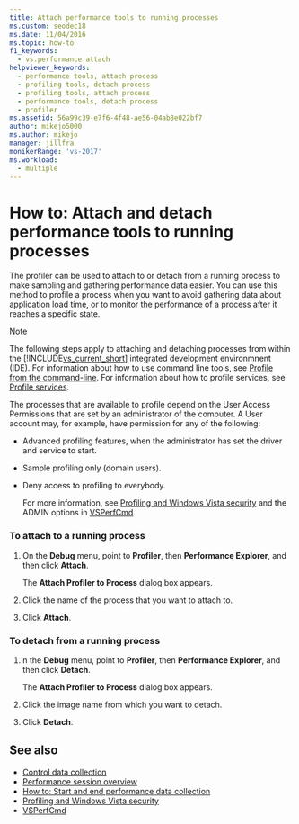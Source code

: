 ```yaml
---
title: Attach performance tools to running processes
ms.custom: seodec18
ms.date: 11/04/2016
ms.topic: how-to
f1_keywords: 
  - vs.performance.attach
helpviewer_keywords: 
  - performance tools, attach process
  - profiling tools, detach process
  - profiling tools, attach process
  - performance tools, detach process
  - profiler
ms.assetid: 56a99c39-e7f6-4f48-ae56-04ab8e022bf7
author: mikejo5000
ms.author: mikejo
manager: jillfra
monikerRange: 'vs-2017'
ms.workload: 
  - multiple
---
```

# How to: Attach and detach performance tools to running processes
The profiler can be used to attach to or detach from a running process to make sampling and gathering performance data easier. You can use this method to profile a process when you want to avoid gathering data about application load time, or to monitor the performance of a process after it reaches a specific state.

> [!NOTE]
> The following steps apply to attaching and detaching processes from within the [!INCLUDE[vs_current_short](../code-quality/includes/vs_current_short_md.md)] integrated development environmnent (IDE). For information about how to use command line tools, see [Profile from the command-line](../profiling/using-the-profiling-tools-from-the-command-line.md). For information about how to profile services, see [Profile services](../profiling/command-line-profiling-of-services.md).

 The processes that are available to profile depend on the User Access Permissions that are set by an administrator of the computer. A User account may, for example, have permission for any of the following:

- Advanced profiling features, when the administrator has set the driver and service to start.

- Sample profiling only (domain users).

- Deny access to profiling to everybody.

  For more information, see [Profiling and Windows Vista security](../profiling/profiling-and-windows-vista-security.md) and the ADMIN options in [VSPerfCmd](../profiling/vsperfcmd.md).

### To attach to a running process

1. On the **Debug** menu, point to **Profiler**, then **Performance Explorer**, and then click **Attach**.

     The **Attach Profiler to Process** dialog box appears.

2. Click the name of the process that you want to attach to.

3. Click **Attach**.

### To detach from a running process

1. n the **Debug** menu, point to **Profiler**, then **Performance Explorer**, and then click **Detach**.

     The **Attach Profiler to Process** dialog box appears.

2. Click the image name from which you want to detach.

3. Click **Detach**.

## See also
- [Control data collection](../profiling/controlling-data-collection.md)
- [Performance session overview](../profiling/performance-session-overview.md)
- [How to: Start and end performance data collection](../profiling/how-to-start-and-end-performance-data-collection.md)
- [Profiling and Windows Vista security](../profiling/profiling-and-windows-vista-security.md)
- [VSPerfCmd](../profiling/vsperfcmd.md)
